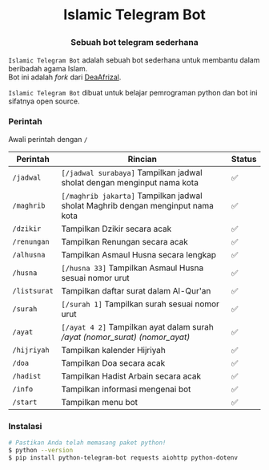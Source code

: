 # <p align="center">Islamic Telegram Bot

### <p align="center">Sebuah bot telegram sederhana

`Islamic Telegram Bot` adalah sebuah bot sederhana untuk membantu dalam beribadah agama Islam.  
Bot ini adalah _fork_ dari [DeaAfrizal](https://github.com/deaafrizal/telegram-bot-python).

`Islamic Telegram Bot` dibuat untuk belajar pemrograman python dan bot ini sifatnya open source.

### Perintah

Awali perintah dengan `/`

Perintah | Rincian | Status
--- | --- | --- 
`/jadwal` | `[/jadwal surabaya]`  Tampilkan jadwal sholat dengan menginput nama kota | ✅ 
`/maghrib` | `[/maghrib jakarta]`  Tampilkan jadwal sholat Maghrib dengan menginput nama kota | ✅ 
`/dzikir` | Tampilkan Dzikir secara acak | ✅ 
`/renungan` | Tampilkan Renungan secara acak | ✅ 
`/alhusna` | Tampilkan Asmaul Husna secara lengkap | ✅ 
`/husna` | `[/husna 33]`  Tampilkan Asmaul Husna sesuai nomor urut | ✅ 
`/listsurat` | Tampilkan daftar surat dalam Al-Qur'an | ✅ 
`/surah` | `[/surah 1]`  Tampilkan surah sesuai nomor urut | ✅ 
`/ayat` | `[/ayat 4 2]`  Tampilkan ayat dalam surah _/ayat (nomor_surat) (nomor_ayat)_ | ✅ 
`/hijriyah` | Tampilkan kalender Hijriyah | ✅ 
`/doa` | Tampilkan Doa secara acak | ✅ 
`/hadist` | Tampilkan Hadist Arbain secara acak | ✅ 
`/info` | Tampilkan informasi mengenai bot | ✅ 
`/start` | Tampilkan menu bot | ✅ 

### Instalasi

```bash
# Pastikan Anda telah memasang paket python! 
$ python --version
$ pip install python-telegram-bot requests aiohttp python-dotenv
```

